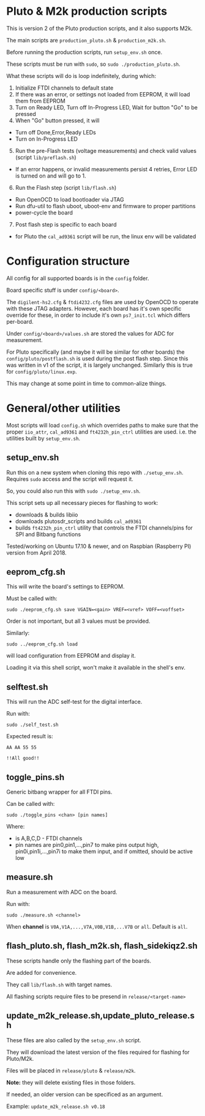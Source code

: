 Pluto & M2k production scripts
===============================

This is version 2 of the Pluto production scripts, and it also supports M2k.

The main scripts are `production_pluto.sh` & `production_m2k.sh`.

Before running the production scripts, run `setup_env.sh` once.

These scripts must be run with `sudo`, so `sudo ./production_pluto.sh`.

What these scripts will do is loop indefinitely, during which:

1. Initialize FTDI channels to default state
2. If there was an error, or settings not loaded from EEPROM, it will load them from EEPROM 
3. Turn on Ready LED, Turn off In-Progress LED, Wait for button "Go" to be pressed
4. When "Go" button pressed, it will
  * Turn off Done,Error,Ready LEDs
  * Turn on In-Progress LED
5. Run the pre-Flash tests (voltage measurements) and check valid values (script `lib/preflash.sh`)
  * If an error happens, or invalid measurements persist 4 retries, Error LED is turned on and will go to 1.
6. Run the Flash step (script `lib/flash.sh`)
  * Run OpenOCD to load bootloader via JTAG
  * Run dfu-util to flash uboot, uboot-env and firmware to proper partitions
  * power-cycle the board
7. Post flash step is specific to each board
  * for Pluto the `cal_ad9361` script will be run, the linux env will be validated

Configuration structure
=================================

All config for all supported boards is in the `config` folder.

Board specific stuff is under `config/<board>`.

The `digilent-hs2.cfg` & `ftdi4232.cfg` files are used by OpenOCD to operate with these JTAG adapters.
However, each board has it's own specific override for these, in order to include it's own `ps7_init.tcl` which differs per-board.

Under `config/<board>/values.sh` are stored the values for ADC for measurement.

For Pluto specifically (and maybe it will be similar for other boards) the `config/pluto/postflash.sh` is used during the post flash step.
Since this was written in v1 of the script, it is largely unchanged. Similarly this is true for `config/pluto/linux.exp`.

This may change at some point in time to common-alize things.


General/other utilities
=================================

Most scripts will load `config.sh` which overrides paths to make sure that the proper `iio_attr`, `cal_ad9361` and `ft4232h_pin_ctrl` utilities are used.
i.e. the utilities built by `setup_env.sh`.

setup_env.sh
---------------------------------

Run this on a new system when cloning this repo with `./setup_env.sh`.
Requires `sudo` access and the script will request it.

So, you could also run this with `sudo ./setup_env.sh`.

This script sets up all necessary pieces for flashing to work:
* downloads & builds libiio
* downloads plutosdr_scripts and builds  `cal_ad9361`
* builds `ft4232h_pin_ctrl` utility that controls the FTDI channels/pins for SPI and Bitbang functions

Tested/working on Ubuntu 17.10 & newer, and on Raspbian (Raspberry PI) version from April 2018.

eeprom_cfg.sh
--------------------------------

This will write the board's settings to EEPROM.

Must be called with:
```
sudo ./eeprom_cfg.sh save VGAIN=<gain> VREF=<vref> VOFF=<voffset>
```

Order is not important, but all 3 values must be provided.

Similarly:
```
sudo ../eeprom_cfg.sh load
```
will load configuration from EEPROM and display it.

Loading it via this shell script, won't make it available in the shell's env.

selftest.sh
---------------------------------

This will run the ADC self-test for the digital interface.

Run with:
```
sudo ./self_test.sh
```

Expected result is:
```
AA AA 55 55 

!!All good!!
```

toggle_pins.sh
--------------------------------

Generic bitbang wrapper for all FTDI pins.

Can be called with:
```
sudo ./toggle_pins <chan> [pin names]
```

Where:
* <chan> is A,B,C,D - FTDI channels
* pin names are pin0,pin1,...,pin7 to make pins output high, pin0i,pin1i,...,pin7i to make them input, and if omitted, should be active low

measure.sh
---------------------------------

Run a measurement with ADC on the board.

Run with:
```
sudo ./measure.sh <channel>
```

When **channel** is `V0A,V1A,...,V7A,V0B,V1B,...V7B` or `all`. Default is `all`.

flash_pluto.sh, flash_m2k.sh, flash_sidekiqz2.sh
---------------------------------

These scripts handle only the flashing part of the boards.

Are added for convenience.

They call `lib/flash.sh` with target names.

All flashing scripts require files to be presend in `release/<target-name>`

update_m2k_release.sh,update_pluto_release.sh
--------------------------------

These files are also called by the `setup_env.sh` script.

They will download the latest version of the files required for flashing for Pluto/M2k.

Files will be placed in `release/pluto` & `release/m2k`.

**Note:** they will delete existing files in those folders.

If needed, an older version can be specificed as an argument.

Example: `update_m2k_release.sh v0.18`

